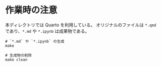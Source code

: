 # 作業時の注意

本ディレクトリでは Quarto を利用している。
オリジナルのファイルは `*.qmd` であり、`*.md` や `*.ipynb` は成果物である。

```shell
# `*.md` や `*.ipynb` の生成
make

# 生成物の削除
make clean
```
